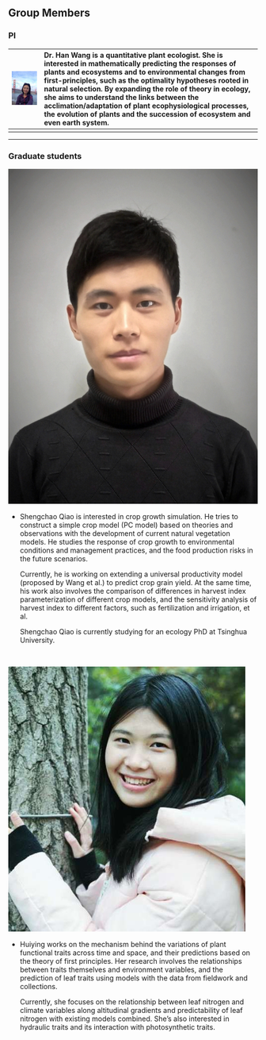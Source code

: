 ## Group Members

### PI

| ![wang](https://raw.githubusercontent.com/LPICEA/lpicea.github.io/master/screenshots/wanghan.jpeg) | Dr. Han Wang is a quantitative plant ecologist. She is interested in mathematically predicting the responses of plants and ecosystems and to environmental changes from first-principles, such as the optimality hypotheses rooted in natural selection. By expanding the role of theory in ecology, she aims to understand the links between the acclimation/adaptation of plant ecophysiological processes, the evolution of plants and the succession of ecosystem and even earth system. |
| :--------------------------------------: | :--------------------------------------- |
|                                          |                                          |

------

### Graduate students

![Qiao](https://raw.githubusercontent.com/LPICEA/lpicea.github.io/master/screenshots/Qiao.png)

* Shengchao Qiao is interested in crop growth simulation. He tries to construct a simple crop model (PC model) based on theories and observations with the development of current natural vegetation models. He studies the response of crop growth to environmental conditions and management practices, and the food production risks in the future scenarios.

  Currently, he is working on extending a universal productivity model (proposed by Wang et al.) to predict crop grain yield. At the same time, his work also involves the comparison of differences in harvest index parameterization of different crop models, and the sensitivity analysis of harvest index to different factors, such as fertilization and irrigation, et al.

  Shengchao Qiao is currently studying for an ecology PhD at Tsinghua University.

  ​

![xu](https://raw.githubusercontent.com/LPICEA/lpicea.github.io/master/screenshots/xu.jpeg)

* Huiying works on the mechanism behind the variations of plant functional traits across time and space, and their predictions based on the theory of first principles. Her research involves the relationships between traits themselves and environment variables, and the prediction of leaf traits using models with the data from fieldwork and collections.

  Currently, she focuses on the relationship between leaf nitrogen and climate variables along altitudinal gradients and predictability of leaf nitrogen with existing models combined. She’s also interested in hydraulic traits and its interaction with photosynthetic traits.
